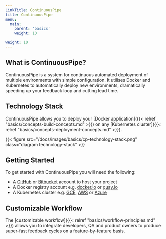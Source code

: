```yaml
---
LinkTitle: ContinuousPipe
title: ContinuousPipe
menu:
  main:
    parent: 'basics'
    weight: 10

weight: 10
---
```


## What is ContinuousPipe?

ContinuousPipe is a system for continuous automated deployment of multiple environments with simple configuration. It utilises Docker and Kubernetes to automatically deploy new environments, dramatically speeding up your feedback loop and cutting lead time.

## Technology Stack

ContinuousPipe allows you to deploy your [Docker application]({{< relref "basics/concepts-build-concepts.md" >}}) on any [Kubernetes cluster]({{< relref "basics/concepts-deployment-concepts.md" >}}).

{{< figure src="/docs/images/basics/cp-technology-stack.png" class="diagram technology-stack" >}}

## Getting Started

To get started with ContinuousPipe you will need the following:

- A [GitHub](https://github.com/) or [Bitbucket](https://bitbucket.org/) account to host your project
- A Docker registry account e.g. [docker.io](https://docker.io) or [quay.io](https://quay.io)
- A Kubernetes cluster e.g. [GCE](https://cloud.google.com/container-engine/), [AWS](https://aws.amazon.com/) or [Azure](https://azure.microsoft.com/en-au/)

## Customizable Workflow

The [customizable workflow]({{< relref "basics/workflow-principles.md" >}}) allows you to integrate developers, QA and product owners to produce super-fast feedback cycles on a feature-by-feature basis.
